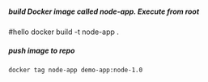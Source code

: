 ##### build Docker image called node-app. Execute from root
#hello
    docker build -t node-app .
    
##### push image to repo 

    docker tag node-app demo-app:node-1.0
